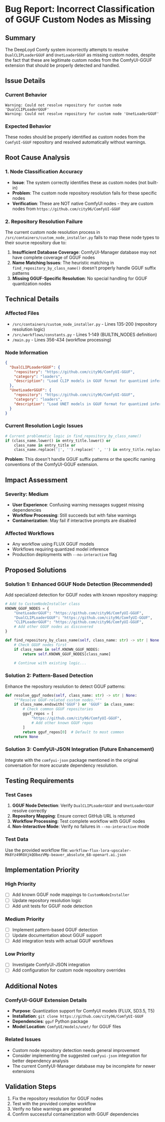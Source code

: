 # Bug Report: Incorrect Classification of GGUF Custom Nodes as Missing

## Summary
The DeepLoyd Comfy system incorrectly attempts to resolve `DualCLIPLoaderGGUF` and `UnetLoaderGGUF` as missing custom nodes, despite the fact that these are legitimate custom nodes from the ComfyUI-GGUF extension that should be properly detected and handled.

## Issue Details

### Current Behavior
```
Warning: Could not resolve repository for custom node 'DualCLIPLoaderGGUF'
Warning: Could not resolve repository for custom node 'UnetLoaderGGUF'
```

### Expected Behavior
These nodes should be properly identified as custom nodes from the `ComfyUI-GGUF` repository and resolved automatically without warnings.

## Root Cause Analysis

### 1. Node Classification Accuracy
- **Issue**: The system correctly identifies these as custom nodes (not built-in)
- **Problem**: The custom node repository resolution fails for these specific nodes
- **Verification**: These are NOT native ComfyUI nodes - they are custom nodes from `https://github.com/city96/ComfyUI-GGUF`

### 2. Repository Resolution Failure
The current custom node resolution process in `/src/containers/custom_node_installer.py` fails to map these node types to their source repository due to:

1. **Insufficient Database Coverage**: ComfyUI-Manager database may not have complete coverage of GGUF nodes
2. **Name Matching Issues**: The heuristic matching in `find_repository_by_class_name()` doesn't properly handle GGUF suffix patterns
3. **Missing GGUF-Specific Resolution**: No special handling for GGUF quantization nodes

## Technical Details

### Affected Files
- `/src/containers/custom_node_installer.py` - Lines 135-200 (repository resolution logic)
- `/src/workflows/constants.py` - Lines 1-149 (BUILTIN_NODES definition)
- `/main.py` - Lines 356-434 (workflow processing)

### Node Information
```json
{
  "DualCLIPLoaderGGUF": {
    "repository": "https://github.com/city96/ComfyUI-GGUF",
    "category": "loaders",
    "description": "Load CLIP models in GGUF format for quantized inference"
  },
  "UnetLoaderGGUF": {
    "repository": "https://github.com/city96/ComfyUI-GGUF",
    "category": "loaders",
    "description": "Load UNET models in GGUF format for quantized inference"
  }
}
```

### Current Resolution Logic Issues
```python
# Current problematic logic in find_repository_by_class_name()
if (class_name.lower() in entry_title.lower() or
    class_name in entry_title or
    class_name.replace('|', '').replace(' ', '') in entry_title.replace(' ', '')):
```

**Problem**: This doesn't handle GGUF suffix patterns or the specific naming conventions of the ComfyUI-GGUF extension.

## Impact Assessment

### Severity: Medium
- **User Experience**: Confusing warning messages suggest missing dependencies
- **Workflow Processing**: Still succeeds but with false warnings
- **Containerization**: May fail if interactive prompts are disabled

### Affected Workflows
- Any workflow using FLUX GGUF models
- Workflows requiring quantized model inference
- Production deployments with `--no-interactive` flag

## Proposed Solutions

### Solution 1: Enhanced GGUF Node Detection (Recommended)
Add specialized detection for GGUF nodes with known repository mapping:

```python
# Add to CustomNodeInstaller class
KNOWN_GGUF_NODES = {
    "UnetLoaderGGUF": "https://github.com/city96/ComfyUI-GGUF",
    "DualCLIPLoaderGGUF": "https://github.com/city96/ComfyUI-GGUF",
    "CLIPLoaderGGUF": "https://github.com/city96/ComfyUI-GGUF",
    # Add other GGUF nodes as discovered
}

def find_repository_by_class_name(self, class_name: str) -> str | None:
    # Check GGUF nodes first
    if class_name in self.KNOWN_GGUF_NODES:
        return self.KNOWN_GGUF_NODES[class_name]

    # Continue with existing logic...
```

### Solution 2: Pattern-Based Detection
Enhance the repository resolution to detect GGUF patterns:

```python
def resolve_gguf_nodes(self, class_name: str) -> str | None:
    """Resolve GGUF-related custom nodes."""
    if class_name.endswith('GGUF') or 'GGUF' in class_name:
        # Check common GGUF repositories
        gguf_repos = [
            "https://github.com/city96/ComfyUI-GGUF",
            # Add other known GGUF repos
        ]
        return gguf_repos[0]  # Default to most common
    return None
```

### Solution 3: ComfyUI-JSON Integration (Future Enhancement)
Integrate with the `comfyui-json` package mentioned in the original conversation for more accurate dependency resolution.

## Testing Requirements

### Test Cases
1. **GGUF Node Detection**: Verify `DualCLIPLoaderGGUF` and `UnetLoaderGGUF` resolve correctly
2. **Repository Mapping**: Ensure correct GitHub URL is returned
3. **Workflow Processing**: Test complete workflow with GGUF nodes
4. **Non-Interactive Mode**: Verify no failures in `--no-interactive` mode

### Test Data
Use the provided workflow file: `workflow-flux-lora-upscaler-Mk8Yz49ROXjkQObezVMp-beaver_absolute_68-openart.ai.json`

## Implementation Priority

### High Priority
- [ ] Add known GGUF node mappings to `CustomNodeInstaller`
- [ ] Update repository resolution logic
- [ ] Add unit tests for GGUF node detection

### Medium Priority
- [ ] Implement pattern-based GGUF detection
- [ ] Update documentation about GGUF support
- [ ] Add integration tests with actual GGUF workflows

### Low Priority
- [ ] Investigate ComfyUI-JSON integration
- [ ] Add configuration for custom node repository overrides

## Additional Notes

### ComfyUI-GGUF Extension Details
- **Purpose**: Quantization support for ComfyUI models (FLUX, SD3.5, T5)
- **Installation**: `git clone https://github.com/city96/ComfyUI-GGUF`
- **Dependencies**: `gguf` Python package
- **Model Location**: `ComfyUI/models/unet/` for GGUF files

### Related Issues
- Custom node repository detection needs general improvement
- Consider implementing the suggested `comfyui-json` integration for better dependency analysis
- The current ComfyUI-Manager database may be incomplete for newer extensions

## Validation Steps
1. Fix the repository resolution for GGUF nodes
2. Test with the provided complex workflow
3. Verify no false warnings are generated
4. Confirm successful containerization with GGUF dependencies
